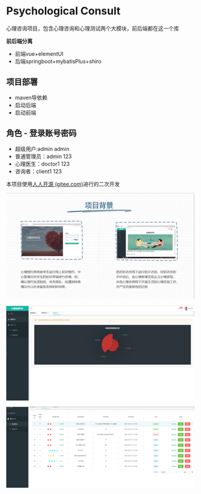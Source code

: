 # Psychological Consult

心理咨询项目，包含心理咨询和心理测试两个大模块，前后端都在这一个库

**前后端分离**

- 前端vue+elementUI
- 后端springboot+mybatisPlus+shiro

## 项目部署

- maven导依赖
- 启动后端
- 启动前端

## 角色 - 登录账号密码

- 超级用户:admin admin
- 普通管理员：admin 123
- 心理医生：doctor1 123
- 咨询者：client1 123

本项目使用[人人开源 (gitee.com)](https://gitee.com/renrenio)进行的二次开发

![](demo/1.png)

![2](demo/2.png)

![3](demo/3.png)